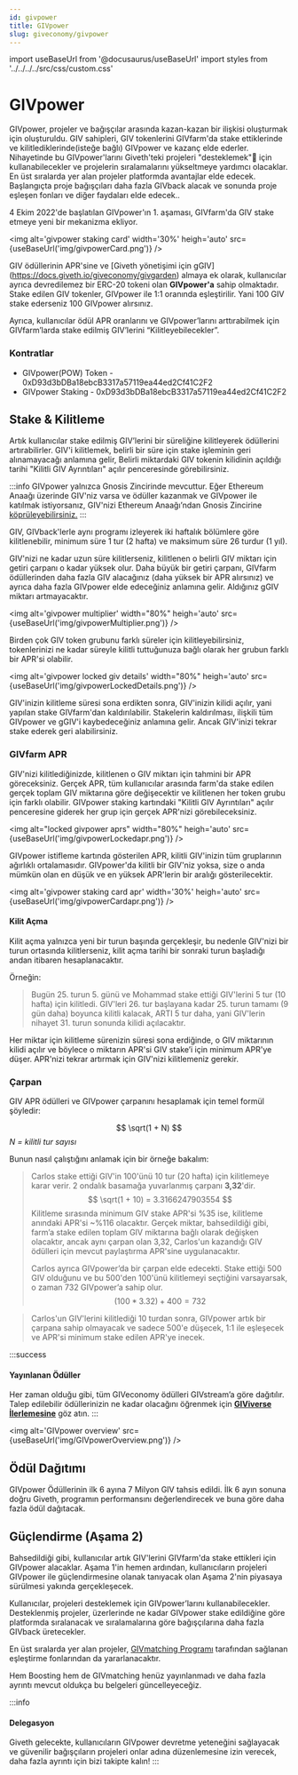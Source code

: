 ```yaml
---
id: givpower
title: GIVpower
slug: giveconomy/givpower
---
```

import useBaseUrl from '@docusaurus/useBaseUrl'
import styles from '../../../../src/css/custom.css'


# GIVpower 

GIVpower, projeler ve bağışçılar arasında kazan-kazan bir ilişkisi oluşturmak için oluşturuldu. GIV sahipleri, GIV tokenlerini GIVfarm'da stake ettiklerinde ve kilitlediklerinde(isteğe bağlı) GIVpower ve kazanç elde ederler. Nihayetinde bu GIVpower'larını Giveth'teki projeleri "desteklemek"🚀 için kullanabilecekler ve projelerin sıralamalarını yükseltmeye yardımcı olacaklar. En üst sıralarda yer alan projeler platformda avantajlar elde edecek. Başlangıçta proje bağışçıları daha fazla GIVback alacak ve sonunda proje eşleşen fonları ve diğer faydaları elde edecek..

4 Ekim 2022'de başlatılan GIVpower'ın 1. aşaması, GIVfarm'da GIV stake etmeye yeni bir mekanizma ekliyor. 

<img alt='givpower staking card' width='30%' heigh='auto' src={useBaseUrl('img/givpowerCard.png')} />


GIV ödüllerinin APR'sine ve [Giveth yönetişimi için gGIV] (https://docs.giveth.io/giveconomy/givgarden) almaya ek olarak, kullanıcılar ayrıca devredilemez bir ERC-20 tokeni olan **GIVpower'a** sahip olmaktadır. Stake edilen GIV tokenler, GIVpower ile 1:1 oranında eşleştirilir.
Yani 100 GIV stake ederseniz 100 GIVpower alırsınız.

Ayrıca, kullanıcılar ödül APR oranlarını ve GIVpower’larını arttırabilmek için GIVfarm’larda stake edilmiş GIV’lerini “Kilitleyebilecekler”.

### Kontratlar

- GIVpower(POW) Token - 0xD93d3bDBa18ebcB3317a57119ea44ed2Cf41C2F2 
- GIVpower Staking - 0xD93d3bDBa18ebcB3317a57119ea44ed2Cf41C2F2 

## Stake & Kilitleme

Artık kullanıcılar stake edilmiş GIV’lerini bir süreliğine kilitleyerek ödüllerini artırabilirler. GIV'i kilitlemek, belirli bir süre için stake işleminin geri alınamayacağı anlamına gelir, Belirli miktardaki GIV tokenin kilidinin açıldığı tarihi "Kilitli GIV Ayrıntıları" açılır penceresinde görebilirsiniz.

:::info
GIVpower yalnızca Gnosis Zincirinde mevcuttur. Eğer Ethereum Anaağı üzerinde GIV'niz varsa ve ödüller kazanmak ve GIVpower ile katılmak istiyorsanız, GIV'nizi Ethereum Anaağı’ndan Gnosis Zincirine [köprüleyebilirsiniz.](https://omni.gnosischain.com/bridge)
:::

GIV, GIVback'lerle aynı programı izleyerek iki haftalık bölümlere göre kilitlenebilir, minimum süre 1 tur (2 hafta) ve maksimum süre 26 turdur (1 yıl). 

GIV'nizi ne kadar uzun süre kilitlerseniz, kilitlenen o belirli GIV miktarı için getiri çarpanı o kadar yüksek olur. Daha büyük bir getiri çarpanı, GIVfarm ödüllerinden daha fazla GIV alacağınız (daha yüksek bir APR alırsınız) ve ayrıca daha fazla GIVpower elde edeceğiniz anlamına gelir. Aldığınız gGIV miktarı artmayacaktır.

<img alt='givpower multiplier' width="80%" heigh='auto' src={useBaseUrl('img/givpowerMultiplier.png')} />

Birden çok GIV token grubunu farklı süreler için kilitleyebilirsiniz, tokenlerinizi ne kadar süreyle kilitli tuttuğunuza bağlı olarak her grubun farklı bir APR'si olabilir. 

<img alt='givpower locked giv details' width="80%" heigh='auto' src={useBaseUrl('img/givpowerLockedDetails.png')} />


GIV'inizin kilitleme süresi sona erdikten sonra, GIV'inizin kilidi açılır, yani yapılan stake GIVfarm'dan  kaldırılabilir. Stakelerin kaldırılması, ilişkili tüm GIVpower ve gGIV'i kaybedeceğiniz anlamına gelir. Ancak GIV'inizi tekrar stake ederek geri alabilirsiniz.



### GIVfarm APR

GIV'nizi kilitlediğinizde, kilitlenen o GIV miktarı için tahmini bir APR göreceksiniz. Gerçek APR, tüm kullanıcılar arasında farm'da stake edilen gerçek toplam GIV miktarına göre değişecektir ve kilitlenen her token grubu için farklı olabilir. GIVpower staking kartındaki "Kilitli GIV Ayrıntıları" açılır penceresine giderek her grup için gerçek APR'nizi görebileceksiniz.

<img alt="locked givpower aprs" width="80%" heigh='auto' src={useBaseUrl('img/givpowerLockedapr.png')} />

GIVpower istifleme kartında gösterilen APR, kilitli GIV'inizin tüm gruplarının ağırlıklı ortalamasıdır. GIVpower'da kilitli bir GIV'niz yoksa, size o anda mümkün olan en düşük ve en yüksek APR'lerin bir aralığı gösterilecektir.

<img alt='givpower staking card apr' width='30%' heigh='auto' src={useBaseUrl('img/givpowerCardapr.png')} />


#### Kilit Açma

Kilit açma yalnızca yeni bir turun başında gerçekleşir, bu nedenle GIV'nizi bir turun ortasında kilitlerseniz, kilit açma tarihi bir sonraki turun başladığı andan itibaren hesaplanacaktır.


Örneğin:

> Bugün 25. turun 5. günü ve Mohammad stake ettiği GIV'lerini 5 tur (10 hafta) için kilitledi. GIV'leri 26. tur başlayana kadar 25. turun tamamı (9 gün daha) boyunca kilitli kalacak, ARTI 5 tur daha, yani GIV'lerin nihayet 31. turun sonunda kilidi açılacaktır.

Her miktar için kilitleme sürenizin süresi sona erdiğinde, o GIV miktarının kilidi açılır ve böylece o miktarın APR'si GIV stake’i için minimum APR'ye düşer. APR'nizi tekrar artırmak için GIV'nizi kilitlemeniz gerekir.

### Çarpan
GIV APR ödülleri ve GIVpower çarpanını hesaplamak için temel formül şöyledir:

$$
\sqrt(1 + N)
$$
*N = kilitli tur sayısı*

Bunun nasıl çalıştığını anlamak için bir örneğe bakalım: 

> Carlos stake ettiği GIV'in 100'ünü 10 tur (20 hafta) için kilitlemeye karar verir. 2 ondalık basamağa yuvarlanmış çarpanı **3,32**'dir.
> $$
> \sqrt(1 + 10) = 3.3166247903554 
> $$
> Kilitleme sırasında minimum GIV stake APR'si %35 ise, kilitleme anındaki APR'si ~%116 olacaktır. Gerçek miktar, bahsedildiği gibi, farm’a stake edilen toplam GIV miktarına bağlı olarak değişken olacaktır, ancak aynı çarpan olan 3,32, Carlos'un kazandığı GIV ödülleri için mevcut paylaştırma APR'sine uygulanacaktır.
> 
>Carlos ayrıca GIVpower’da bir çarpan elde edecekti. Stake ettiği 500 GIV olduğunu ve bu 500'den 100'ünü kilitlemeyi seçtiğini varsayarsak, o zaman 732 GIVpower’a sahip olur.
>$$
>(100 * 3.32) + 400 = 732
>$$

> Carlos'un GIV'lerini kilitlediği 10 turdan sonra, GIVpower artık bir çarpana sahip olmayacak ve sadece 500'e düşecek, 1:1 ile eşleşecek ve APR'si minimum stake edilen APR'ye inecek.

:::success
#### Yayınlanan Ödüller
Her zaman olduğu gibi, tüm GIVeconomy ödülleri GIVstream’a göre dağıtılır. Talep edilebilir ödüllerinizin ne kadar olacağını öğrenmek için [**GIViverse İlerlemesine**](https://giveth.io/givstream) göz atın.
:::


<img alt='GIVpower overview' src={useBaseUrl('img/GIVpowerOverview.png')} />

## Ödül Dağıtımı
GIVpower Ödüllerinin ilk 6 ayına 7 Milyon GIV tahsis edildi. İlk 6 ayın sonuna doğru Giveth, programın performansını değerlendirecek ve buna göre daha fazla ödül dağıtacak.

## Güçlendirme (Aşama 2)

Bahsedildiği gibi, kullanıcılar artık GIV'lerini GIVfarm'da stake ettikleri için GIVpower alacaklar. Aşama 1'in hemen ardından, kullanıcıların projeleri GIVpower ile güçlendirmesine olanak tanıyacak olan Aşama 2'nin piyasaya sürülmesi yakında gerçekleşecek.

Kullanıcılar, projeleri desteklemek için GIVpower’larını kullanabilecekler. Desteklenmiş projeler, üzerlerinde ne kadar GIVpower stake edildiğine göre platformda sıralanacak ve sıralamalarına göre bağışçılarına daha fazla GIVback üretecekler. 

En üst sıralarda yer alan projeler, [GIVmatching Programı](https://forum.giveth.io/t/givmatching-idea-generation-on-how-to-distribute-funds/346/21) tarafından sağlanan eşleştirme fonlarından da yararlanacaktır. 

Hem Boosting hem de GIVmatching henüz yayınlanmadı ve daha fazla ayrıntı mevcut oldukça bu belgeleri güncelleyeceğiz.

:::info
#### Delegasyon
Giveth gelecekte, kullanıcıların GIVpower devretme yeteneğini sağlayacak ve güvenilir bağışçıların projeleri onlar adına düzenlemesine izin verecek, daha fazla ayrıntı için bizi takipte kalın!
:::

